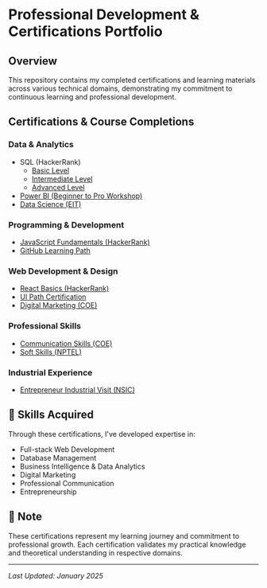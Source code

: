 # Professional Development & Certifications Portfolio

## Overview
This repository contains my completed certifications and learning materials across various technical domains, demonstrating my commitment to continuous learning and professional development.

## Certifications & Course Completions

### Data & Analytics
- SQL (HackerRank)
  - [Basic Level](https://github.com/lakshaykamat/certifications/blob/main/sql_basic%20-%20Hackerrank.pdf)
  - [Intermediate Level](https://github.com/lakshaykamat/certifications/blob/main/sql_intermediate%20-%20Hackerrank.pdf)
  - [Advanced Level](https://github.com/lakshaykamat/certifications/blob/main/sql_advanced%20-%20Hackerrank.pdf)
- [Power BI (Beginner to Pro Workshop)](https://github.com/lakshaykamat/certifications/blob/main/Power%20BI%20Beginner%20to%20Pro%20Workshop%20%20-%20Pragmatic%20Works.pdf)
- [Data Science (EIT)](https://github.com/lakshaykamat/certifications/blob/main/Data%20Science%20-%20EIT.pdf)

### Programming & Development
- [JavaScript Fundamentals (HackerRank)](https://github.com/lakshaykamat/certifications/blob/main/javascript_basic%20-%20Hackerrank.pdf)
- [GitHub Learning Path](https://github.com/lakshaykamat/certifications/blob/main/Gituhb%20-%20Great%20Learning.pdf)


### Web Development & Design
- [React Basics (HackerRank)](https://github.com/lakshaykamat/certifications/blob/main/react_basic%20-%20Hackerrank.pdf)
- [UI Path Certification](https://github.com/lakshaykamat/certifications/blob/main/UI%20Path.pdf)
- [Digital Marketing (COE)](https://github.com/lakshaykamat/certifications/blob/main/Digital%20Marketing%20-%20COE.pdf)

### Professional Skills
- [Communication Skills (COE)](https://github.com/lakshaykamat/certifications/blob/main/Communication%20Skills%20-%20COE.pdf)
- [Soft Skills (NPTEL)](https://github.com/lakshaykamat/certifications/blob/main/Soft%20Skills%20-%20NPTEL%20.pdf)

### Industrial Experience
- [Entrepreneur Industrial Visit (NSIC)](https://github.com/lakshaykamat/certifications/blob/main/Entrepreneur%20Industrial%20Visit%20-%20NSIC.pdf)

## 🚀 Skills Acquired
Through these certifications, I've developed expertise in:
- Full-stack Web Development
- Database Management
- Business Intelligence & Data Analytics
- Digital Marketing
- Professional Communication
- Entrepreneurship

## 📝 Note
These certifications represent my learning journey and commitment to professional growth. Each certification validates my practical knowledge and theoretical understanding in respective domains.

---
*Last Updated: January 2025*